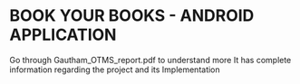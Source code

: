 # BOOK YOUR BOOKS - ANDROID APPLICATION


Go through Gautham_OTMS_report.pdf to understand more
It has complete information regarding the project and its Implementation
